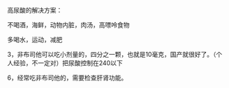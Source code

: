 

高尿酸的解决方案：

不喝酒，海鲜，动物内脏，肉汤，高嘌呤食物

多喝水，运动，减肥

3，非布司他可以吃小剂量的，四分之一颗，也就是10毫克，国产就很好了。（个人经验，不一定对）把尿酸控制在240以下

6，经常吃非布司他的，需要检查肝肾功能。

